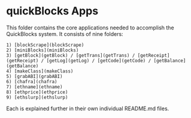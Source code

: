 # quickBlocks Apps

This folder contains the core applications needed to accomplish the QuickBlocks system. It consists of nine folders:

    1) [blockScrape](blockScrape)
    2) [miniBlocks](miniBlocks)
    3) [getBlock](getBlock) / [getTrans](getTrans) / [getReceipt](getReceipt) / [getLog](getLog) / [getCode](getCode) / [getBalance](getBalance)
    4) [makeClass](makeClass)
    5) [grabABI](grabABI)
    6) [chafra](chafra)
    7) [ethname](ethname)
    8) [ethprice](ethprice)
    9) [ethslurp](ethslurp)

Each is explained further in their own individual README.md files.
